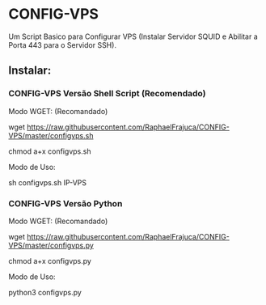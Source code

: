 # CONFIG-VPS
Um Script Basico para Configurar VPS (Instalar Servidor SQUID e Abilitar a Porta 443 para o Servidor SSH).

## Instalar:

### CONFIG-VPS Versão Shell Script (Recomendado)

Modo WGET: (Recomandado)

wget https://raw.githubusercontent.com/RaphaelFrajuca/CONFIG-VPS/master/configvps.sh

chmod a+x configvps.sh

Modo de Uso:

sh configvps.sh IP-VPS

### CONFIG-VPS Versão Python 

Modo WGET: (Recomandado)

wget https://raw.githubusercontent.com/RaphaelFrajuca/CONFIG-VPS/master/configvps.py

chmod a+x configvps.py

Modo de Uso:

python3 configvps.py
